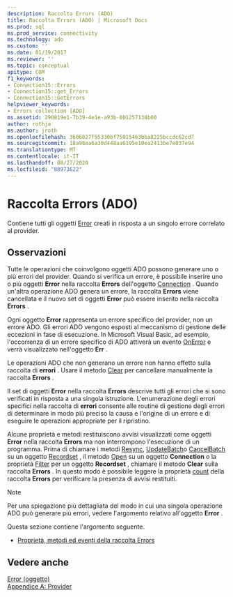 ```yaml
---
description: Raccolta Errors (ADO)
title: Raccolta Errors (ADO) | Microsoft Docs
ms.prod: sql
ms.prod_service: connectivity
ms.technology: ado
ms.custom: ''
ms.date: 01/19/2017
ms.reviewer: ''
ms.topic: conceptual
apitype: COM
f1_keywords:
- Connection15::Errors
- Connection15::get_Errors
- Connection15::GetErrors
helpviewer_keywords:
- Errors collection [ADO]
ms.assetid: 290819e1-7b39-4e1e-a93b-801257138b00
author: rothja
ms.author: jroth
ms.openlocfilehash: 3606827f95330bf75915463bba8225bccdc62cd7
ms.sourcegitcommit: 18a98ea6a30d448aa6195e10ea2413be7e837e94
ms.translationtype: MT
ms.contentlocale: it-IT
ms.lasthandoff: 08/27/2020
ms.locfileid: "88973622"
---
```

# <a name="errors-collection-ado"></a>Raccolta Errors (ADO)
Contiene tutti gli oggetti [Error](../../../ado/reference/ado-api/error-object.md) creati in risposta a un singolo errore correlato al provider.  
  
## <a name="remarks"></a>Osservazioni  
 Tutte le operazioni che coinvolgono oggetti ADO possono generare uno o più errori del provider. Quando si verifica un errore, è possibile inserire uno o più oggetti **Error** nella raccolta **Errors** dell'oggetto [Connection](../../../ado/reference/ado-api/connection-object-ado.md) . Quando un'altra operazione ADO genera un errore, la raccolta **Errors** viene cancellata e il nuovo set di oggetti **Error** può essere inserito nella raccolta **Errors** .  
  
 Ogni oggetto **Error** rappresenta un errore specifico del provider, non un errore ADO. Gli errori ADO vengono esposti al meccanismo di gestione delle eccezioni in fase di esecuzione. In Microsoft Visual Basic, ad esempio, l'occorrenza di un errore specifico di ADO attiverà un evento [OnError](../../../ado/reference/rds-api/onerror-event-rds.md) e verrà visualizzato nell'oggetto **Err** .  
  
 Le operazioni ADO che non generano un errore non hanno effetto sulla raccolta di **errori** . Usare il metodo [Clear](../../../ado/reference/ado-api/clear-method-ado.md) per cancellare manualmente la raccolta **Errors** .  
  
 Il set di oggetti **Error** nella raccolta **Errors** descrive tutti gli errori che si sono verificati in risposta a una singola istruzione. L'enumerazione degli errori specifici nella raccolta di **errori** consente alle routine di gestione degli errori di determinare in modo più preciso la causa e l'origine di un errore e di eseguire le operazioni appropriate per il ripristino.  
  
 Alcune proprietà e metodi restituiscono avvisi visualizzati come oggetti **Error** nella raccolta **Errors** ma non interrompono l'esecuzione di un programma. Prima di chiamare i metodi [Resync](../../../ado/reference/ado-api/resync-method.md), [UpdateBatch](../../../ado/reference/ado-api/updatebatch-method.md)o [CancelBatch](../../../ado/reference/ado-api/cancelbatch-method-ado.md) su un oggetto [Recordset](../../../ado/reference/ado-api/recordset-object-ado.md) , il metodo [Open](../../../ado/reference/ado-api/open-method-ado-connection.md) su un oggetto **Connection** o la proprietà [Filter](../../../ado/reference/ado-api/filter-property.md) per un oggetto **Recordset** , chiamare il metodo **Clear** sulla raccolta **Errors** . In questo modo è possibile leggere la proprietà [count](../../../ado/reference/ado-api/count-property-ado.md) della raccolta **Errors** per verificare la presenza di avvisi restituiti.  
  
> [!NOTE]
>  Per una spiegazione più dettagliata del modo in cui una singola operazione ADO può generare più errori, vedere l'argomento relativo all'oggetto **Error** .  
  
 Questa sezione contiene l'argomento seguente.  
  
-   [Proprietà, metodi ed eventi della raccolta Errors](../../../ado/reference/ado-api/errors-collection-properties-methods-and-events.md)  
  
## <a name="see-also"></a>Vedere anche  
 [Error (oggetto)](../../../ado/reference/ado-api/error-object.md)   
 [Appendice A: Provider](../../../ado/guide/appendixes/appendix-a-providers.md)
